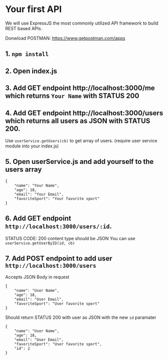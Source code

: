 # Your first API

We will use ExpressJS the most commonly utilized API framework to build REST based APIs.

Donwload POSTMAN: https://www.getpostman.com/apps

## 1. ```npm install```
## 2. Open index.js
## 3. Add GET endpoint http://localhost:3000/me which returns ```Your Name``` with STATUS 200
## 4. Add GET endpoint http://localhost:3000/users which returns all users as JSON with STATUS 200.
Use ```userService.getUsers(cb)``` to get array of users. (require user service module into your index.js)
## 5. Open userService.js and add yourself to the users array
```
{
    "name": "Your Name",
    "age": 18,
    "email": "Your Email",
    "favoriteSport": "Your favorite sport"
}
```

## 6. Add GET endpoint ```http://localhost:3000/users/:id```.
STATUS CODE: 200
content type should be JSON
You can use ```userService.getUserByID(id, cb)```

## 7. Add POST endpoint to add user ```http://localhost:3000/users```
Accepts JSON Body in request
```
{
    "name": "User Name",
    "age": 18,
    "email": "User Email",
    "favoriteSport": "User favorite sport"
}
```

Should return STATUS 200 with user as JSON with the new ```id``` paramater
```
{
    "name": "User Name",
    "age": 18,
    "email": "User Email",
    "favoriteSport": "User favorite sport",
    "id": 2
}
```